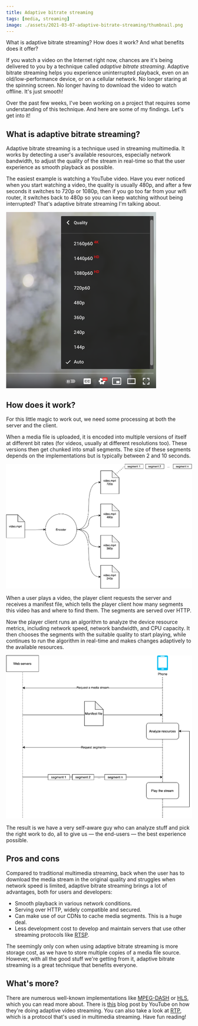 ```yaml
---
title: Adaptive bitrate streaming
tags: [media, streaming]
image: ./assets/2021-03-07-adaptive-bitrate-streaming/thumbnail.png
---
```


What is adaptive bitrate streaming? How does it work? And what benefits does it offer?

<!-- truncate -->

If you watch a video on the Internet right now, chances are it's being delivered to you by a technique called *adaptive bitrate streaming*. Adaptive bitrate streaming helps you experience uninterrupted playback, even on an old/low-performance device, or on a cellular network. No longer staring at the spinning screen. No longer having to download the video to watch offline. It's just smooth!

Over the past few weeks, I've been working on a project that requires some understanding of this technique. And here are some of my findings. Let's get into it!

## What is adaptive bitrate streaming?

Adaptive bitrate streaming is a technique used in streaming multimedia. It works by detecting a user's available resources, especially network bandwidth, to adjust the quality of the stream in real-time so that the user experience as smooth playback as possible.

The easiest example is watching a YouTube video. Have you ever noticed when you start watching a video, the quality is usually 480p, and after a few seconds it switches to 720p or 1080p, then if you go too far from your wifi router, it switches back to 480p so you can keep watching without being interrupted? That's adaptive bitrate streaming I'm talking about.

![YouTube](./assets/2021-03-07-adaptive-bitrate-streaming/youtube.png)

## How does it work?

For this little magic to work out, we need some processing at both the server and the client.

When a media file is uploaded, it is encoded into multiple versions of itself at different bit rates (for videos, usually at different resolutions too). These versions then get chunked into small segments. The size of these segments depends on the implementations but is typically between 2 and 10 seconds.

![How it works 1](./assets/2021-03-07-adaptive-bitrate-streaming/how-it-works-1.png)

When a user plays a video, the player client requests the server and receives a manifest file, which tells the player client how many segments this video has and where to find them. The segments are served over HTTP.

Now the player client runs an algorithm to analyze the device resource metrics, including network speed, network bandwidth, and CPU capacity. It then chooses the segments with the suitable quality to start playing, while continues to run the algorithm in real-time and makes changes adaptively to the available resources.

![How it works 2](./assets/2021-03-07-adaptive-bitrate-streaming/how-it-works-2.png)

The result is we have a very self-aware guy who can analyze stuff and pick the right work to do, all to give us — the end-users — the best experience possible.

## Pros and cons

Compared to traditional multimedia streaming, back when the user has to download the media stream in the original quality and struggles when network speed is limited, adaptive bitrate streaming brings a lot of advantages, both for users and developers:

- Smooth playback in various network conditions.
- Serving over HTTP, widely compatible and secured.
- Can make use of our CDNs to cache media segments. This is a huge deal.
- Less development cost to develop and maintain servers that use other streaming protocols like [RTSP](https://en.wikipedia.org/wiki/Real_Time_Streaming_Protocol).

The seemingly only con when using adaptive bitrate streaming is more storage cost, as we have to store multiple copies of a media file source. However, with all the good stuff we're getting from it, adaptive bitrate streaming is a great technique that benefits everyone.

## What's more?

There are numerous well-known implementations like [MPEG-DASH](https://en.wikipedia.org/wiki/Dynamic_Adaptive_Streaming_over_HTTP) or [HLS](https://en.wikipedia.org/wiki/HTTP_Live_Streaming), which you can read more about. There is [this](https://youtube-eng.googleblog.com/2018/04/making-high-quality-video-efficient.html) blog post by YouTube on how they're doing adaptive video streaming. You can also take a look at [RTP](https://en.wikipedia.org/wiki/Real-time_Transport_Protocol), which is a protocol that's used in multimedia streaming. Have fun reading!
